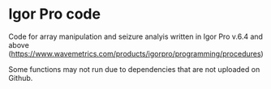 # Igor Pro code

Code for array manipulation and seizure analyis written in Igor Pro v.6.4 and above (<https://www.wavemetrics.com/products/igorpro/programming/procedures>)

Some functions may not run due to dependencies that are not uploaded on Github.
